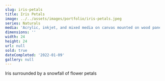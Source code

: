 ```yaml
---
slug: iris-petals
title: Iris Petals
image: ../../assets/images/portfolio/iris-petals.jpeg
series: Naturals
media: 'Acrylic, inkjet, and mixed media on canvas mounted on wood panel'
dimensions: ''
width: 24
height: 24
url: null
sold: true
dateCompleted: '2022-01-09'
gallery: null
---
```

Iris surrounded by a snowfall of flower petals	
